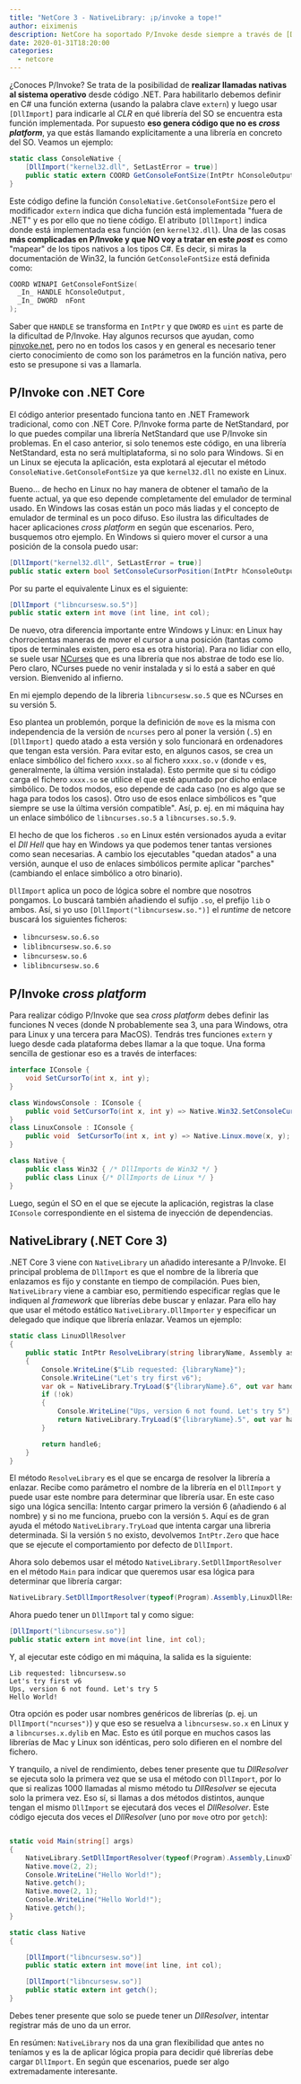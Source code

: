 ```yaml
---
title: "NetCore 3 - NativeLibrary: ¡p/invoke a tope!"
author: eiximenis
description: NetCore ha soportado P/Invoke desde siempre a través de [DllImport] que funciona tanto en Mac, como en Linux como en Windows. Pero DllImport tiene algunas limitaciones que pueden ser frustrantes. Por suerte con NetCore 3 tenemos NativeLibrary que viene a solventar esos problemas de una vez por todas.
date: 2020-01-31T18:20:00
categories:
  - netcore
---
```


¿Conoces P/Invoke? Se trata de la posibilidad de **realizar llamadas nativas al sistema operativo** desde código .NET. Para habilitarlo debemos definir en C# una función externa (usando la palabra clave `extern`) y luego usar `[DllImport]` para indicarle al _CLR_ en qué librería del SO se encuentra esta función implementada. Por supuesto **eso genera código que no es _cross platform_**, ya que estás llamando explícitamente a una librería en concreto del SO. Veamos un ejemplo:

```csharp 
static class ConsoleNative {
    [DllImport("kernel32.dll", SetLastError = true)]
    public static extern COORD GetConsoleFontSize(IntPtr hConsoleOutput, uint nFont);
}
```

Este código define la función `ConsoleNative.GetConsoleFontSize` pero el modificador `extern` indica que dicha función está implementada "fuera de .NET" y es por ello que no tiene código. El atributo `[DllImport]` indica donde está implementada esa función (en `kernel32.dll`). Una de las cosas **más complicadas en P/Invoke y que NO voy a tratar en este _post_** es como "mapear" de los tipos nativos a los tipos C#. Es decir, si miras la documentación de Win32, la función `GetConsoleFontSize` está definida como:

```c
COORD WINAPI GetConsoleFontSize(
  _In_ HANDLE hConsoleOutput,
  _In_ DWORD  nFont
);

```

Saber que `HANDLE` se transforma en `IntPtr` y que `DWORD` es `uint` es parte de la dificultad de P/Invoke. Hay algunos recursos que ayudan, como [pinvoke.net](https://pinvoke.net/), pero no en todos los casos y en general es necesario tener cierto conocimiento de como son los parámetros en la función nativa, pero esto se presupone si vas a llamarla.

## P/Invoke con .NET Core

El código anterior presentado funciona tanto en .NET Framework tradicional, como con .NET Core. P/Invoke forma parte de NetStandard, por lo que puedes compilar una librería NetStandard que use P/Invoke sin problemas. En el caso anterior, si solo tenemos este código, en una librería NetStandard, esta no será multiplataforma, si no solo para Windows. Si en un Linux se ejecuta la aplicación, esta explotará al ejecutar el método `ConsoleNative.GetConsoleFontSize` ya que `kernel32.dll` no existe en Linux.

Bueno... de hecho en Linux no hay manera de obtener el tamaño de la fuente actual, ya que eso depende completamente del emulador de terminal usado. En Windows las cosas están un poco más liadas y el concepto de emulador de terminal es un poco difuso. Eso ilustra las dificultades de hacer aplicaciones _cross platform_ en según que escenarios. Pero, busquemos otro ejemplo. En Windows si quiero mover el cursor a una posición de la consola puedo usar:

```csharp
[DllImport("kernel32.dll", SetLastError = true)]
public static extern bool SetConsoleCursorPosition(IntPtr hConsoleOutput, COORD dwCursorPosition);
```

Por su parte el equivalente Linux es el siguiente:

```csharp
[DllImport ("libncursesw.so.5")]
public static extern int move (int line, int col);
``` 

De nuevo, otra diferencia importante entre Windows y Linux: en Linux hay chorrocientas maneras de mover el cursor a una posición (tantas como tipos de terminales existen, pero esa es otra historia). Para no lidiar con ello, se suele usar [NCurses](https://es.wikipedia.org/wiki/Ncurses) que es una librería que nos abstrae de todo ese lío. Pero claro, NCurses puede no venir instalada y si lo está a saber en qué version. Bienvenido al infierno.

En mi ejemplo dependo de la libreria `libncursesw.so.5` que es NCurses en su versión 5. 

Eso plantea un problemón, porque la definición de `move` es la misma con independencia de la versión de `ncurses` pero al poner la versión (`.5`) en `[DllImport]` quedo atado a esta versión y solo funcionará en ordenadores que tengan esta versión. Para evitar esto, en algunos casos, se crea un enlace simbólico del fichero `xxxx.so` al fichero `xxxx.so.v` (donde `v` es, generalmente, la última versión instalada). Esto permite que si tu código carga el fichero `xxxx.so` se utilice el que esté apuntado por dicho enlace simbólico. De todos modos, eso depende de cada caso (no es algo que se haga para todos los casos). Otro uso de esos enlace simbólicos es "que siempre se use la última versión compatible". Así, p. ej. en mi máquina hay un enlace simbólico de `libncurses.so.5` a `libncurses.so.5.9`.

El hecho de que los ficheros `.so` en Linux estén versionados ayuda a evitar el _Dll Hell_ que hay en Windows ya que podemos tener tantas versiones como sean necesarias. A cambio los ejecutables "quedan atados" a una versión, aunque el uso de enlaces simbólicos permite aplicar "parches" (cambiando el enlace simbólico a otro binario).

`DllImport` aplica un poco de lógica sobre el nombre que nosotros pongamos. Lo buscará también añadiendo el sufijo `.so`, el prefijo `lib` o ambos. Así, si yo uso `[DllImport("libncursesw.so.")]` el _runtime_ de netcore buscará los siguientes ficheros:

* `libncursesw.so.6.so`
* `liblibncursesw.so.6.so`
* `libncursesw.so.6`
* `liblibncursesw.so.6`

## P/Invoke _cross platform_

Para realizar código P/Invoke que sea _cross platform_ debes definir las funciones N veces (donde N probablemente sea 3, una para Windows, otra para Linux y una tercera para MacOS). Tendrás tres funciones `extern` y luego desde cada plataforma debes llamar a la que toque. Una forma sencilla de gestionar eso es a través de interfaces:

```csharp
interface IConsole {
    void SetCursorTo(int x, int y);
}

class WindowsConsole : IConsole {
    public void SetCursorTo(int x, int y) => Native.Win32.SetConsoleCursorPosition(_stdout, new COORD(x, y));
}
class LinuxConsole : IConsole {
    public void  SetCursorTo(int x, int y) => Native.Linux.move(x, y);
}

class Native {
    public class Win32 { /* DllImports de Win32 */ }
    public class Linux {/* DllImports de Linux */ }
}
```

Luego, según el SO en el que se ejecute la aplicación, registras la clase `IConsole` correspondiente en el sistema de inyección de dependencias.

## NativeLibrary (.NET Core 3)

.NET Core 3 viene con `NativeLibrary` un añadido interesante a P/Invoke. El principal problema de `DllImport` es que el nombre de la librería que enlazamos es fijo y constante en tiempo de compilación. Pues bien, `NativeLibrary` viene a cambiar eso, permitiendo especificar reglas que le indiquen al _framework_ que librerías debe buscar y enlazar. Para ello hay que usar el método estático `NativeLibrary.DllImporter` y especificar un delegado que indique que librería enlazar. Veamos un ejemplo:

```csharp
static class LinuxDllResolver
{
    public static IntPtr ResolveLibrary(string libraryName, Assembly assembly, DllImportSearchPath? searchPath)
    {
        Console.WriteLine($"Lib requested: {libraryName}");
        Console.WriteLine("Let's try first v6");
        var ok = NativeLibrary.TryLoad($"{libraryName}.6", out var handle6);
        if (!ok)
        {
            Console.WriteLine("Ups, version 6 not found. Let's try 5");
            return NativeLibrary.TryLoad($"{libraryName}.5", out var handle5) ? handle5 : IntPtr.Zero;
        }

        return handle6;
    }
}
```

El método `ResolveLibrary` es el que se encarga de resolver la librería a enlazar. Recibe como parámetro el nombre de la librería en el `DllImport` y puede usar este nombre para determinar que librería usar. En este caso sigo una lógica sencilla: Intento cargar primero la versión 6 (añadiendo `6` al nombre) y si no me funciona, pruebo con la versión `5`. Aquí es de gran ayuda el método `NativeLibrary.TryLoad` que intenta cargar una libreria determinada. Si la versión `5` no existo, devolvemos `IntPtr.Zero` que hace que se ejecute el comportamiento por defecto de `DllImport`.

Ahora solo debemos usar el método `NativeLibrary.SetDllImportResolver` en el método `Main` para indicar que queremos usar esa lógica para determinar que librería cargar:

```csharp
NativeLibrary.SetDllImportResolver(typeof(Program).Assembly,LinuxDllResolver.ResolveLibrary);
```

Ahora puedo tener un `DllImport` tal y como sigue:

```csharp
[DllImport("libncursesw.so")]
public static extern int move(int line, int col);
```

Y, al ejecutar este código en mi máquina, la salida es la siguiente:

```
Lib requested: libncursesw.so
Let's try first v6
Ups, version 6 not found. Let's try 5
Hello World!
```

Otra opción es poder usar nombres genéricos de librerías (p. ej. un `DllImport("ncurses")`) y que eso se resuelva a `libncursesw.so.x` en Linux y a `libncurses.x.dylib` en Mac. Esto es útil porque en muchos casos las librerías de Mac y Linux son idénticas, pero solo difieren en el nombre del fichero.

Y tranquilo, a nivel de rendimiento, debes tener presente que tu _DllResolver_ se ejecuta solo la primera vez que se usa el método con `DllImport`, por lo que si realizas 1000 llamadas al mismo método tu _DllResolver_ se ejecuta solo la primera vez. Eso sí, si llamas a dos métodos distintos, aunque tengan el mismo `DllImport` se ejecutará dos veces el _DllResolver_. Este código ejecuta dos veces el _DllResolver_ (uno por `move` otro por `getch`):

```csharp

static void Main(string[] args)
{
    NativeLibrary.SetDllImportResolver(typeof(Program).Assembly,LinuxDllResolver.ResolveLibrary);
    Native.move(2, 2);
    Console.WriteLine("Hello World!");
    Native.getch();
    Native.move(2, 1);
    Console.WriteLine("Hello World!");
    Native.getch();
}

static class Native
{

    [DllImport("libncursesw.so")]
    public static extern int move(int line, int col);

    [DllImport("libncursesw.so")]
    public static extern int getch();
}
```

Debes tener presente que solo se puede tener un _DllResolver_, intentar registrar más de uno da un error.

En resúmen: `NativeLibrary` nos da una gran flexibilidad que antes no teníamos y es la de aplicar lógica propia para decidir qué librerías debe cargar `DllImport`. En según que escenarios, puede ser algo extremadamente interesante.